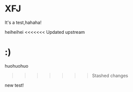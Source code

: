 # XFJ

It's a test,hahaha!

heiheihei
<<<<<<< Updated upstream

:)
=======
huohuohuo
>>>>>>> Stashed changes

new test!
